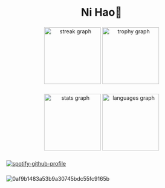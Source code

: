 <h1 align="center">Ni Hao🙌</h1>


###

<div align="center">
  <img src="https://streak-stats.demolab.com?user=Tird011&locale=en&mode=daily&theme=dracula&hide_border=false&border_radius=5&order=3" height="150" alt="streak graph"  />
  <img src="https://github-profile-trophy.vercel.app?username=Tird011&theme=dracula&column=-1&row=1&margin-w=8&margin-h=8&no-bg=false&no-frame=false&order=4" height="150" alt="trophy graph"  />
</div>

###

<div align="center">
  <img src="https://github-readme-stats.vercel.app/api?username=Tird011&hide_title=false&hide_rank=false&show_icons=true&include_all_commits=true&count_private=true&disable_animations=false&theme=dracula&locale=en&hide_border=false&order=1" height="150" alt="stats graph"  />
  <img src="https://github-readme-stats.vercel.app/api/top-langs?username=Tird011&locale=en&hide_title=false&layout=compact&card_width=320&langs_count=5&theme=dracula&hide_border=false&order=2" height="150" alt="languages graph"  />
</div>

###

[![spotify-github-profile](https://spotify-github-profile.kittinanx.com/api/view?uid=31s5yqigh2fhzuvdxgoiivxun3yq&cover_image=true&theme=novatorem&show_offline=true&background_color=121212&interchange=true&bar_color=53b14f&bar_color_cover=true)](https://github.com/kittinan/spotify-github-profile)

###

![0af9b1483a53b9a30745bdc55fc9165b](https://github.com/user-attachments/assets/31156c74-e47e-4b91-9a8d-ef06800bac1d)


